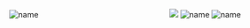 ![name](https://d2bzx2vuetkzse.cloudfront.net/fit-in/0x450/unshoppable_producs/15171151-217e-4646-b7d3-b940eec0759e.png)
‎‎  ‎ ‎ ‎ ‎‎‎  ‎ ‎ ‎ ‎‎  ‎ ‎ ‎  ‎‎‎ ‎‎  ‎ ‎‎‎ ‎‎‎   ‎ ‎ ‎  ‎ ‎  ‎ ‎‎  ‎ ‎‎‎‎‎  ‎ ‎ ‎‎  ‎ ‎‎‎  ‎ ‎ ‎ ‎‎  ‎   ‎ ‎ ‎‎  ‎ ‎‎‎  ‎ ‎ ‎ ‎‎  ‎ ‎ ‎  ‎   ‎‎  ‎ ‎‎‎  ‎ ‎ ‎ ‎‎  ‎ ‎ ‎  ‎ ‎ ‎ ‎‎  ‎ ‎‎  ‎ ‎ ‎‎  ‎ ‎‎‎  ‎ ‎ ‎ ‎‎  ‎ ‎ ‎  ‎ ‎ ‎‎‎  ‎ ‎ ‎ ‎‎  ‎ ‎ ‎  ‎ ‎  ‎‎‎  ‎ ‎ ‎‎  ‎ ‎‎‎  ‎ ‎ ‎ ‎‎  ‎ ‎ ‎  ‎ ‎  ![](https://komarev.com/ghpvc/?username=fushiiguros&color=lightgray&style=plastic&label=‪♡)
![name](https://ik.imagekit.io/rmlbayysp/1748710866426-Untitled149_20250531175745_FKlcdo67k.png)
![name](https://d2bzx2vuetkzse.cloudfront.net/fit-in/0x450/unshoppable_producs/15171151-217e-4646-b7d3-b940eec0759e.png)
